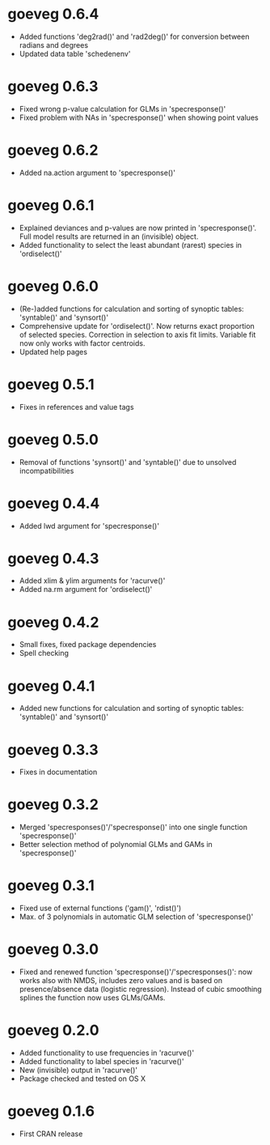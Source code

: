 # goeveg 0.6.4
* Added functions 'deg2rad()' and 'rad2deg()' for conversion between radians and degrees
* Updated data table 'schedenenv'

# goeveg 0.6.3
* Fixed wrong p-value calculation for GLMs in 'specresponse()'
* Fixed problem with NAs in 'specresponse()' when showing point values

# goeveg 0.6.2
* Added na.action argument to 'specresponse()'

# goeveg 0.6.1
* Explained deviances and p-values are now printed in 'specresponse()'. Full model results are returned in an (invisible) object. 
* Added functionality to select the least abundant (rarest) species in 'ordiselect()'

# goeveg 0.6.0
* (Re-)added functions for calculation and sorting of synoptic tables: 'syntable()' and 'synsort()'
* Comprehensive update for 'ordiselect()'. Now returns exact proportion of selected species. Correction in selection to axis fit limits. Variable fit now only works with factor centroids. 
* Updated help pages

# goeveg 0.5.1
* Fixes in references and value tags

# goeveg 0.5.0
* Removal of functions 'synsort()' and 'syntable()' due to unsolved incompatibilities

# goeveg 0.4.4
* Added lwd argument for 'specresponse()'

# goeveg 0.4.3
* Added xlim & ylim arguments for 'racurve()'
* Added na.rm argument for 'ordiselect()'

# goeveg 0.4.2
* Small fixes, fixed package dependencies
* Spell checking

# goeveg 0.4.1
* Added new functions for calculation and sorting of synoptic tables: 'syntable()' and 'synsort()'

# goeveg 0.3.3
* Fixes in documentation

# goeveg 0.3.2
* Merged 'specresponses()'/'specresponse()' into one single function 'specresponse()'
* Better selection method of polynomial GLMs and GAMs in 'specresponse()'

# goeveg 0.3.1

* Fixed use of external functions ('gam()', 'rdist()')
* Max. of 3 polynomials in automatic GLM selection of 'specresponse()'

# goeveg 0.3.0

* Fixed and renewed function 'specresponse()'/'specresponses()': now works also with NMDS, includes zero values and is based on presence/absence data (logistic regression). Instead of cubic smoothing splines the function now uses GLMs/GAMs.

# goeveg 0.2.0

* Added functionality to use frequencies in 'racurve()'
* Added functionality to label species in 'racurve()'
* New (invisible) output in 'racurve()'
* Package checked and tested on OS X

# goeveg 0.1.6

* First CRAN release
